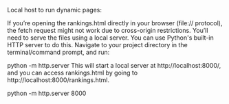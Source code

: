 Local host to run dynamic pages:

If you’re opening the rankings.html directly in your browser (file:// protocol), the fetch request might not work due to cross-origin restrictions. You’ll need to serve the files using a local server.
You can use Python's built-in HTTP server to do this. Navigate to your project directory in the terminal/command prompt, and run:

python -m http.server 
This will start a local server at http://localhost:8000/, and you can access rankings.html by going to http://localhost:8000/rankings.html.


python -m http.server 8000